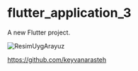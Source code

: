 # flutter_application_3

A new Flutter project.

![ResimUygArayuz](https://github.com/Cloweded/ResimArayuz/assets/138334472/369ca18c-46e2-41ce-8ee9-e82fcea1ee96)

https://github.com/keyvanarasteh
